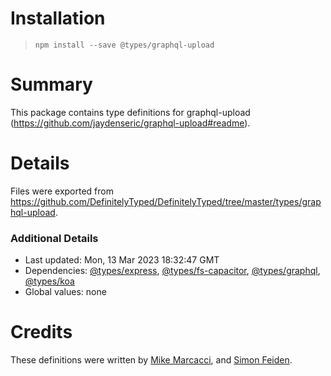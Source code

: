 # Installation
> `npm install --save @types/graphql-upload`

# Summary
This package contains type definitions for graphql-upload (https://github.com/jaydenseric/graphql-upload#readme).

# Details
Files were exported from https://github.com/DefinitelyTyped/DefinitelyTyped/tree/master/types/graphql-upload.

### Additional Details
 * Last updated: Mon, 13 Mar 2023 18:32:47 GMT
 * Dependencies: [@types/express](https://npmjs.com/package/@types/express), [@types/fs-capacitor](https://npmjs.com/package/@types/fs-capacitor), [@types/graphql](https://npmjs.com/package/@types/graphql), [@types/koa](https://npmjs.com/package/@types/koa)
 * Global values: none

# Credits
These definitions were written by [Mike Marcacci](https://github.com/mike-marcacci), and [Simon Feiden](https://github.com/rdsfj).
